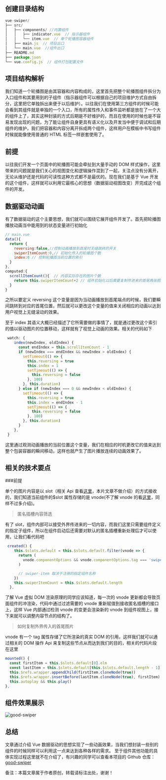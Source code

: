 
## 创建目录结构

```javascript
vue-swiper/
├── src/
│   ├── components/ //内置组件
│   │   ├── indicator.vue  // 指示器组件
│   │   └── item.vue  // 单个轮播图容器组件
│   ├── main.js  // 项目出口
│   └── main.vue  //组件出口
├── README.md  
├── package.json
└── vue.config.js  // 组件打包配置文件
```

## 项目结构解析

我们知道一个轮播图是由其容器和内容构成的，这里首先把整个轮播图组件拆分为入口组件和其要用到的子组件（指示器组件可以根据自己的项目维护方式自由拆分，这里把它单独拆出来便于以后维护）。以往我们在使用第三方组件的时候可能会看到其组件就是单独的一个入口，所有的属性传入和事件监听都是放在了一个大的组件上了，其实这种封装的方式后期是不好维护的，而且在使用的时候也是不容易发现出现的问题，为了能让组件自身更具有语义化以及开发当中便于调试和后期组件的维护，我们把容器和内容分离开拆成两个组件，这样用户在模板中书写组件时候就能像使用普通的 HTML 标签一样嵌套使用了。

## 前提

以往我们开发一个页面中的轮播图可能会牵扯到大量手动的 DOM 样式操作，这里带来的问题就是我们关心的视图变化和逻辑操作混到了一起，关注点没有分离开，无论从维护还是代码的可读性这种方式都不是最优的。现在我们是基于 Vue 开发的这个组件，这样就可以利用它最核心的思想（数据驱动视图改变）开完成这个组件的开发。

## 数据驱动动画

有了数据驱动的这个主要思想，我们就可以围绕它展开组件开发了。首先把轮播图播放动画当中能用到的状态变量进行初始化

```javascript
// main.vue
data(){
  return {
    reversing:false,//控制动画播放到首尾时无缝跳转的开关
    swiperItemCount:0,// 初始化传入的轮播图个数
    index:0 // 控制轮播图当前位置的索引
  }
},
computed:{
  scrollItemCount(){  // 内容实际存在的图片个数
    return this.swiperItemCount+2 // 组件初始化以后需要复制传进来的首尾两张图片到指定位置，所以这里需要加上2
  }
}
```

之所以要定义 reversing 这个变量是因为当动画播放到首尾端点的时候，我们要瞬间跳转到对应的首尾位置，然后就可以更改这个变量的值来关闭相应的动画以达到用户视觉上无缝滚动的效果。

至于 index 其语义大概已经描述了它所需要做的事情了，就是通过更改这个索引的值以驱动图片的位置移动，这样就有了视觉上动画的效果。相关的代码如下

```javascript
 watch: {
    index(newIndex, oldIndex) {
      const endIndex = this.scrollItemCount - 1
      if (newIndex === endIndex && newIndex > oldIndex) {
        setTimeout(() => {
          this.reversing = true
          this.index = 1
          setTimeout(() => {
            this.reversing = false
          }, 100)
        }, this.duration)
      } else if (newIndex === 0 && newIndex < oldIndex) {
        setTimeout(() => {
          this.reversing = true
          this.index = endIndex - 1
          setTimeout(() => {
            this.reversing = false
          }, 100)
        }, this.duration)
      }
    },
 }
```

这里通过观测动画播放的当前位置这个变量，我们在相应的时机更改它的值来达到整个包装容器的瞬间移动，这样也就产生了图片播放连续的动画效果了。

## 相关的技术要点

###前提

单个的图片内容是以 slot（相关 Api 查看[这里](https://cn.vuejs.org/v2/api/#vm-slots)，本片文章不做介绍）的方式接收的，我们知道当前组件的$slot 属性存储的是 vnode(不了解 vnode 的看[这里](https://cn.vuejs.org/v2/api/#VNode-接口)，同样不过多介绍)。

> 匿名插槽内容筛选

有了 slot，组件内部可以接受外界传进来的一切内容，而我们这里只需要组件定义的指定子组件，所以在组件启动后还需要对默认的匿名插槽重新处理后才可以使用，让我们看代码吧

```javascript
 created() {
    this.$slots.default = this.$slots.default.filter(vnode => {
      return (
        vnode.componentOptions && vnode.componentOptions.tag === 'swiper-item'
      )

      // swiper-item 取决于注册的指定组件名称
    })
    this.swiperItemCount = this.$slots.default.length
  },
```

了解 Vue 虚拟 DOM 渲染原理的同学应该知道，每一次的 vnode 更新都会导致页面组件的冲渲染，代码中通过过滤需要的 vnode 重新赋值到接收匿名插槽的接口上，这样 Vue 内部通过检测 vnode 的变更会渲染新的 vnode 到组件视图上，接下来就可以调整内容节点的结构了。

> 如何复制外界传入的首尾图片

vnode 有一个 tag 属性存储了它所渲染的真实 DOM 的引用，这样我们就可以通过相关的 DOM 操作 Api 来复制这些节点从而达到我们的目的，相关的代码片段在这里

```javascript
mounted() {
  const firstItem = this.$slots.default[0].elm
  const lastItem = this.$slots.default[this.$slots.default.length - 1].elm
  this.$refs.wrapper.appendChild(firstItem.cloneNode(true))
  this.$refs.wrapper.insertBefore(lastItem.cloneNode(true), firstItem)
  this.autoplay && this.play()
},
```
## 组件效果展示

![good-swiper](https://user-gold-cdn.xitu.io/2020/4/2/1713b50d29d9f6ca?w=674&h=256&f=gif&s=2166297)


## 总结

文章通过介绍 Vue 数据驱动的思想实现了一些动画效果，当我们想封装一些别的组件的时候同样可以利用这一点来达到各种各样的需求。
至于组件其他功能的具体实现过程这里就不在介绍了，有兴趣的同学可以查看本项目的 Github 仓库：[good-swiper](https://github.com/konglingwen94/good-swiper)

备注：本篇文章属于作者原创，转载请标注出处，谢谢！
